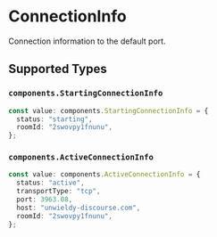# ConnectionInfo

Connection information to the default port.


## Supported Types

### `components.StartingConnectionInfo`

```typescript
const value: components.StartingConnectionInfo = {
  status: "starting",
  roomId: "2swovpy1fnunu",
};
```

### `components.ActiveConnectionInfo`

```typescript
const value: components.ActiveConnectionInfo = {
  status: "active",
  transportType: "tcp",
  port: 3963.08,
  host: "unwieldy-discourse.com",
  roomId: "2swovpy1fnunu",
};
```

